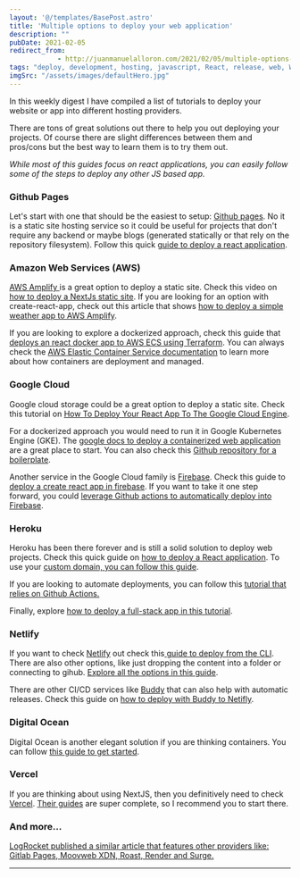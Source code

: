 ```yaml
---
layout: '@/templates/BasePost.astro'
title: 'Multiple options to deploy your web application'
description: ""
pubDate: 2021-02-05
redirect_from: 
            - http://juanmanuelalloron.com/2021/02/05/multiple-options-to-deploy-your-web-application/
tags: "deploy, development, hosting, javascript, React, release, web, Weekly Digest"
imgSrc: "/assets/images/defaultHero.jpg"
---
```

In this weekly digest I have compiled a list of tutorials to deploy your website or app into different hosting providers.

There are tons of great solutions out there to help you out deploying your projects. Of course there are slight differences between them and pros/cons but the best way to learn them is to try them out.

_While most of this guides focus on react applications, you can easily follow some of the steps to deploy any other JS based app._

### Github Pages

Let's start with one that should be the easiest to setup: [Github pages](https://pages.github.com/). No it is a static site hosting service so it could be useful for projects that don't require any backend or maybe blogs (generated statically or that rely on the repository filesystem). Follow this quick [guide to deploy a react application](https://malshikay.medium.com/deploy-your-react-app-to-github-pages-bf3f7acfe369).

### Amazon Web Services (AWS)

[AWS Amplify ](https://aws.amazon.com/amplify/faqs/)is a great option to deploy a static site. Check this video on [how to deploy a NextJs static site](https://egghead.io/lessons/react-using-git-to-deploy-a-next-app-to-aws-amplify-hosting). If you are looking for an option with create-react-app, check out this article that shows [how to deploy a simple weather app to AWS Amplify](https://khan-saifullah.medium.com/creating-and-deploying-a-simple-react-application-with-aws-amplify-6ce11995f706).

If you are looking to explore a dockerized approach, check this guide that [deploys an react docker app to AWS ECS using Terraform](https://hemantjain.medium.com/deploying-dockerised-react-weather-application-on-aws-ecs-using-the-terraform-iac-tool-962e38219403). You can always check the [AWS Elastic Container Service documentation](https://aws.amazon.com/ecs/?whats-new-cards.sort-by=item.additionalFields.postDateTime&whats-new-cards.sort-order=desc&ecs-blogs.sort-by=item.additionalFields.createdDate&ecs-blogs.sort-order=desc) to learn more about how containers are deployment and managed.

### Google Cloud

Google cloud storage could be a great option to deploy a static site. Check this tutorial on [How To Deploy Your React App To The Google Cloud Engine](https://ra-6446.medium.com/how-to-deploy-your-react-app-to-the-google-cloud-engine-55b3282f2cb1).

For a dockerized approach you would need to run it in Google Kubernetes Engine (GKE). The [google docs to deploy a containerized web application](https://cloud.google.com/kubernetes-engine/docs/tutorials/hello-app) are a great place to start. You can also check this [Github repository for a boilerplate](https://github.com/MatthewCYLau/react-gke).

Another service in the Google Cloud family is [Firebase](https://firebase.google.com/). Check this guide to [deploy a create react app in firebase](https://medium.com/@mashiur_cse/deploying-a-react-app-using-firebase-hosting-4a5c94f2ea9e). If you want to take it one step forward, you could [leverage Github actions to automatically deploy into Firebase](https://victorbruce82.medium.com/automate-react-builds-to-firebase-hosting-preview-channels-and-deploy-using-github-actions-207c896fb4d6).

### Heroku

Heroku has been there forever and is still a solid solution to deploy web projects. Check this quick guide on [how to deploy a React application](https://medium.com/@parshuramsudda/deploying-react-app-in-heroku-4e98bde73bb2). To use your [custom domain, you can follow this guide](https://medium.com/better-programming/deploying-your-react-app-with-a-custom-domain-in-minutes-5c58f3675784).

If you are looking to automate deployments, you can follow this [tutorial that relies on Github Actions.](https://medium.com/swlh/auto-deploying-a-monorepo-to-heroku-with-github-actions-da62e8ae172c)

Finally, explore [how to deploy a full-stack app in this tutorial](https://www.freecodecamp.org/news/how-to-deploy-a-full-stack-web-app-with-heroku/).

### Netlify

If you want to check [Netlify](https://www.netlify.com/) out check this[ guide to deploy from the CLI](https://dev.to/fahadimran/how-to-deploy-your-react-app-with-a-single-command-using-netlify-4oph). There are also other options, like just dropping the content into a folder or connecting to gihub. [Explore all the options in this guide](https://medium.com/@shivam_softwareartist/deploy-your-static-website-on-netlify-4c9c11dbaef9).

There are other CI/CD services like [Buddy](https://buddy.works/) that can also help with automatic releases. Check this guide on [how to deploy with Buddy to Netifly](https://medium.com/better-programming/how-to-deploy-your-static-sites-for-free-aeeb3d3ff0f6).

### Digital Ocean

Digital Ocean is another elegant solution if you are thinking containers. You can follow [this guide to get started](https://www.digitalocean.com/community/tutorials/how-to-deploy-a-react-application-to-digitalocean-app-platform).

### Vercel

If you are thinking about using NextJS, then you definitively need to check [Vercel](https://vercel.com/). [Their guides](https://vercel.com/guides) are super complete, so I recommend you to start there.

### And more...

[LogRocket published a similar article that features other providers like: Gitlab Pages, Moovweb XDN, Roast, Render and Surge.](https://blog.logrocket.com/8-ways-to-deploy-a-react-app-for-free/?s=09)

---
